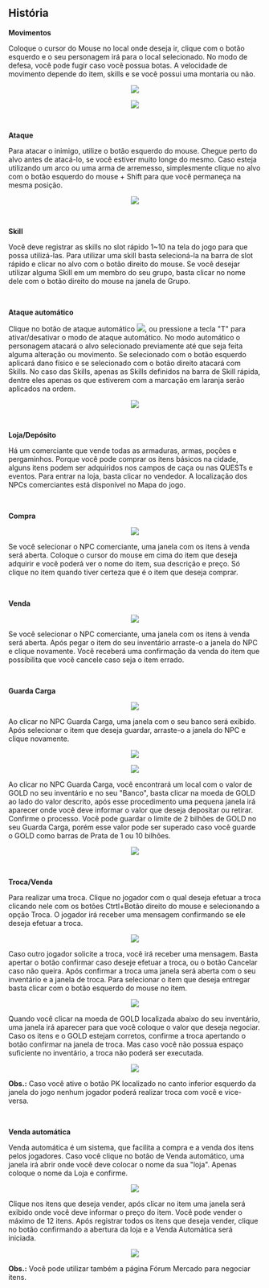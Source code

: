 ## História

<html>
  <head>
    <meta charset="utf-8" />
    <meta name="viewport" content="width=device-width" />
  </head>
  <body>

<p><strong>Movimentos</strong></p>

<p>
Coloque o cursor do Mouse no local onde deseja ir, clique com o botão esquerdo e o seu personagem irá para o local selecionado. No modo de defesa, você pode fugir caso você possua botas. A velocidade de movimento depende do item, skills e se você possui uma montaria ou não.
</p>

<p align="center">
<img src="https://github.com/RonierBastos/Coisas-de-Wyd/blob/master/Guias%20WYD%20BR/Iniciante/Controles-Basicos/1-files/wyd_img_movimento_mouse.jpg?raw=true" />
</p>

<p align="center">
<img src="https://github.com/RonierBastos/Coisas-de-Wyd/blob/master/Guias%20WYD%20BR/Iniciante/Controles-Basicos/1-files/wyd_img_movimento_mouse2.jpg?raw=true" />
</p>
<br>

<p><strong>Ataque</strong></p>
<p>
Para atacar o inimigo, utilize o botão esquerdo do mouse. Chegue perto do alvo antes de atacá-lo, se você estiver muito longe do mesmo. Caso esteja utilizando um arco ou uma arma de arremesso, simplesmente clique no alvo com o botão esquerdo do mouse + Shift para que você permaneça na mesma posição.
</p>

<p align="center">
<img src="https://github.com/RonierBastos/Coisas-de-Wyd/blob/master/Guias%20WYD%20BR/Iniciante/Controles-Basicos/1-files/wyd_img_ataque_mouse.jpg?raw=true" />
</p>
<br>
<p><strong>Skill</strong></p>
<p>
Você deve registrar as skills no slot rápido 1~10 na tela do jogo para que possa utilizá-las. Para utilizar uma skill basta selecioná-la na barra de slot rápido e clicar no alvo com o botão direito do mouse. Se você desejar utilizar alguma Skill em um membro do seu grupo, basta clicar no nome dele com o botão direito do mouse na janela de Grupo.
</p><br>

<p><strong>Ataque automático</strong></p>
<p>

Clique no botão de ataque automático <img src="https://github.com/RonierBastos/Coisas-de-Wyd/blob/master/Guias%20WYD%20BR/Iniciante/Controles-Basicos/1-files/wyd_img_icone.jpg?raw=true">, ou pressione a tecla "T" para ativar/desativar o modo de ataque automático. No modo automático o personagem atacará o alvo selecionado previamente até que seja feita alguma alteração ou movimento. Se selecionado com o botão esquerdo aplicará dano físico e se selecionado com o botão direito atacará com Skills. No caso das Skills, apenas as Skills definidos na barra de Skill rápida, dentre eles apenas os que estiverem com a marcação em laranja serão aplicados na ordem.
</p>

<p align="center">
<img src="https://github.com/RonierBastos/Coisas-de-Wyd/blob/master/Guias%20WYD%20BR/Iniciante/Controles-Basicos/1-files/wyd_img_ataque_automatico_ativado.jpg?raw=true" />
</p>
<br>
<p><strong>Loja/Depósito</strong></p>
<p>
Há um comerciante que vende todas as armaduras, armas, poções e pergaminhos. Porque você pode comprar os itens básicos na cidade, alguns itens podem ser adquiridos nos campos de caça ou nas QUESTs e eventos. Para entrar na loja, basta clicar no vendedor. A localização dos NPCs comerciantes está disponível no Mapa do jogo.</p>
<br>
<p><strong>Compra</strong></p>
<p align="center">
<img src="https://github.com/RonierBastos/Coisas-de-Wyd/blob/master/Guias%20WYD%20BR/Iniciante/Controles-Basicos/1-files/wyd_img_ex_npc_comerciante.jpg?raw=true" />
</p>
<p>
Se você selecionar o NPC comerciante, uma janela com os itens à venda será aberta. Coloque o cursor do mouse em cima do item que deseja adquirir e você poderá ver o nome do item, sua descrição e preço. Só clique no item quando tiver certeza que é o item que deseja comprar.
</p>
<br>
<p><strong>Venda</strong></p>
<p align="center">
<img src="https://github.com/RonierBastos/Coisas-de-Wyd/blob/master/Guias%20WYD%20BR/Iniciante/Controles-Basicos/1-files/wyd_img_npc_comerciante_compra.jpg?raw=true" />
</p>
<p>
Se você selecionar o NPC comerciante, uma janela com os itens à venda será aberta. Após pegar o item do seu inventário arraste-o a janela do NPC e clique novamente. Você receberá uma confirmação da venda do item que possibilita que você cancele caso seja o item errado.
</p>
<br>
<p><strong>Guarda Carga</strong></p>
<p align="center">
<img src="https://github.com/RonierBastos/Coisas-de-Wyd/blob/master/Guias%20WYD%20BR/Iniciante/Controles-Basicos/1-files/wyd_img_npc_comerciante_venda.jpg?raw=true" />
</p>
<p>
Ao clicar no NPC Guarda Carga, uma janela com o seu banco será exibido. Após selecionar o item que deseja guardar, arraste-o a janela do NPC e clique novamente.
</p>
<p align="center">
<img src="https://github.com/RonierBastos/Coisas-de-Wyd/blob/master/Guias%20WYD%20BR/Iniciante/Controles-Basicos/1-files/wyd_img_npcs_loja_e_cargo.jpg?raw=true" />
</p>
<p align="center">
<img src="https://github.com/RonierBastos/Coisas-de-Wyd/blob/master/Guias%20WYD%20BR/Iniciante/Controles-Basicos/1-files/wyd_img_cargo.jpg?raw=true" />
</p>
<p>
Ao clicar no NPC Guarda Carga, você encontrará um local com o valor de GOLD no seu inventário e no seu "Banco", basta clicar na moeda de GOLD ao lado do valor descrito, após esse procedimento uma pequena janela irá aparecer onde você deve informar o valor que deseja depositar ou retirar. Confirme o processo. Você pode guardar o limite de 2 bilhões de GOLD no seu Guarda Carga, porém esse valor pode ser superado caso você guarde o GOLD como barras de Prata de 1 ou 10 bilhões.
</p>
<p align="center">
<img src="https://github.com/RonierBastos/Coisas-de-Wyd/blob/master/Guias%20WYD%20BR/Iniciante/Controles-Basicos/1-files/wyd_img_retirada_de_gold.jpg?raw=true" />
</p>
<br>
<p><strong>Troca/Venda</strong></p>
<p>
Para realizar uma troca. Clique no jogador com o qual deseja efetuar a troca clicando nele com os botões Ctrtl+Botão direito do mouse e selecionando a opção Troca. O jogador irá receber uma mensagem confirmando se ele deseja efetuar a troca.
</p>
<p align="center">
<img src="https://github.com/RonierBastos/Coisas-de-Wyd/blob/master/Guias%20WYD%20BR/Iniciante/Controles-Basicos/1-files/wyd_img_troca.jpg?raw=true" />
</p>
<p>
Caso outro jogador solicite a troca, você irá receber uma mensagem. Basta apertar o botão confirmar caso deseje efetuar a troca, ou o botão Cancelar caso não queira. Após confirmar a troca uma janela será aberta com o seu inventário e a janela de troca. Para selecionar o item que deseja entregar basta clicar com o botão esquerdo do mouse no item.
</p>
<p align="center">
<img src="https://github.com/RonierBastos/Coisas-de-Wyd/blob/master/Guias%20WYD%20BR/Iniciante/Controles-Basicos/1-files/wyd_img_troca2.jpg?raw=true" />
</p>
<p>
Quando você clicar na moeda de GOLD localizada abaixo do seu inventário, uma janela irá aparecer para que você coloque o valor que deseja negociar. Caso os itens e o GOLD estejam corretos, confirme a troca apertando o botão confirmar na janela de troca. Mas caso você não possua espaço suficiente no inventário, a troca não poderá ser executada.
</p>
<p align="center">
<img src="https://github.com/RonierBastos/Coisas-de-Wyd/blob/master/Guias%20WYD%20BR/Iniciante/Controles-Basicos/1-files/wyd_img_troca_com_gold.jpg?raw=true" />
</p>
<p><strong>Obs.:</strong> Caso você ative o botão PK localizado no canto inferior esquerdo da janela do jogo nenhum jogador poderá realizar troca com você e vice-versa.</p>
<br>
<p><strong>Venda automática</strong></p>
<p>
Venda automática é um sistema, que facilita a compra e a venda dos itens pelos jogadores. Caso você clique no botão de Venda automático, uma janela irá abrir onde você deve colocar o nome da sua "loja". Apenas coloque o nome da Loja e confirme.
</p>
<p align="center">
<img src="https://github.com/RonierBastos/Coisas-de-Wyd/blob/master/Guias%20WYD%20BR/Iniciante/Controles-Basicos/1-files/wyd_img_loja_pessoal.jpg?raw=true" />
</p>
<p>
Clique nos itens que deseja vender, após clicar no item uma janela será exibido onde você deve informar o preço do item. Você pode vender o máximo de 12 itens. Após registrar todos os itens que deseja vender, clique no botão confirmando a abertura da loja e a Venda Automática será iniciada.
</p>
<p align="center">
<img src="https://github.com/RonierBastos/Coisas-de-Wyd/blob/master/Guias%20WYD%20BR/Iniciante/Controles-Basicos/1-files/wyd_img_loja_pessoal2.jpg?raw=true" />
</p>
<p>
<strong>Obs.:</strong> Você pode utilizar também a página Fórum Mercado para negociar itens.
</p>
  </body>
</html>